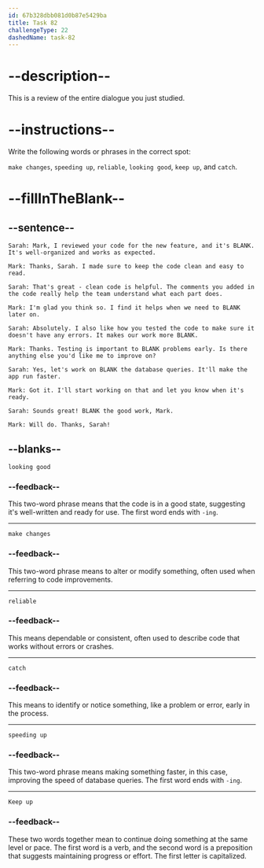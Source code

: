 ```yaml
---
id: 67b328dbb081d0b87e5429ba
title: Task 82
challengeType: 22
dashedName: task-82
---
```


<!-- REVIEW -->

# --description--

This is a review of the entire dialogue you just studied.

# --instructions--

Write the following words or phrases in the correct spot:

`make changes`, `speeding up`, `reliable`, `looking good`, `keep up`, and `catch`.

# --fillInTheBlank--

## --sentence--

`Sarah: Mark, I reviewed your code for the new feature, and it's BLANK. It's well-organized and works as expected.`

`Mark: Thanks, Sarah. I made sure to keep the code clean and easy to read.`

`Sarah: That's great - clean code is helpful. The comments you added in the code really help the team understand what each part does.`

`Mark: I'm glad you think so. I find it helps when we need to BLANK later on.`

`Sarah: Absolutely. I also like how you tested the code to make sure it doesn't have any errors. It makes our work more BLANK.`

`Mark: Thanks. Testing is important to BLANK problems early. Is there anything else you'd like me to improve on?`

`Sarah: Yes, let's work on BLANK the database queries. It'll make the app run faster.`

`Mark: Got it. I'll start working on that and let you know when it's ready.`

`Sarah: Sounds great! BLANK the good work, Mark.`

`Mark: Will do. Thanks, Sarah!`

## --blanks--

`looking good`

### --feedback--

This two-word phrase means that the code is in a good state, suggesting it's well-written and ready for use. The first word ends with `-ing`.

---

`make changes`

### --feedback--

This two-word phrase means to alter or modify something, often used when referring to code improvements.

---

`reliable`

### --feedback--

This means dependable or consistent, often used to describe code that works without errors or crashes.

---

`catch`

### --feedback--

This means to identify or notice something, like a problem or error, early in the process.

---

`speeding up`

### --feedback--

This two-word phrase means making something faster, in this case, improving the speed of database queries. The first word ends with `-ing`.

---

`Keep up`

### --feedback--  

These two words together mean to continue doing something at the same level or pace. The first word is a verb, and the second word is a preposition that suggests maintaining progress or effort. The first letter is capitalized. 
